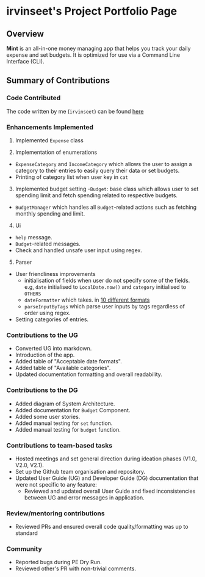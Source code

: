 # irvinseet's Project Portfolio Page

## Overview

**Mint** is an all-in-one money managing app that helps you track your daily expense and set budgets. It is optimized
for use via a Command Line Interface (CLI).

## Summary of Contributions

### Code Contributed

The code written by me (`irvinseet`) can be
found [here](https://nus-cs2113-ay2122s1.github.io/tp-dashboard/?search=irvinseet&sort=groupTitle&sortWithin=title&since=2021-09-25&timeframe=commit&mergegroup=&groupSelect=groupByRepos&breakdown=false)

### Enhancements Implemented

1. Implemented `Expense` class

2. Implementation of enumerations

- `ExpenseCategory` and `IncomeCategory` which allows the user to assign a category to their entries to easily query
  their data or set budgets.
- Printing of category list when user key in `cat`

3. Implemented budget setting -`Budget`: base class which allows user to set spending limit and fetch spending related
   to respective budgets.

- `BudgetManager` which handles all `Budget`-related actions such as fetching monthly spending and limit.

4. Ui

- `help` message.
- `Budget`-related messages.
- Check and handled unsafe user input using regex.

5. Parser

- User friendliness improvements
    - initialisation of fields when user do not specify some of the fields. e.g, `date` initialised to `LocalDate.now()`
      and `category` initialised to `OTHERS`
    - `dateFormatter` which takes.
      in [10 different formats](https://github.com/AY2122S1-CS2113T-W11-2/tp/blob/master/docs/UserGuide.md#acceptable-date-formats)
    - `parseInputByTags` which parse user inputs by tags regardless of order using regex.
- Setting categories of entries.

### Contributions to the UG

- Converted UG into markdown.
- Introduction of the app.
- Added table of "Acceptable date formats".
- Added table of "Available categories".
- Updated documentation formatting and overall readability.

### Contributions to the DG

- Added diagram of System Architecture.
- Added documentation for `Budget` Component.
- Added some user stories.
- Added manual testing for `set` function.
- Added manual testing for `budget` function.

### Contributions to team-based tasks

- Hosted meetings and set general direction during ideation phases (V1.0, V2.0, V2.1).
- Set up the Github team organisation and repository.
- Updated User Guide (UG) and Developer Guide (DG) documentation that were not specific to any feature:
    - Reviewed and updated overall User Guide and fixed inconsistencies between UG and error messages in application.

### Review/mentoring contributions

- Reviewed PRs and ensured overall code quality/formatting was up to standard

### Community

- Reported bugs during PE Dry Run.
- Reviewed other's PR with non-trivial comments.
